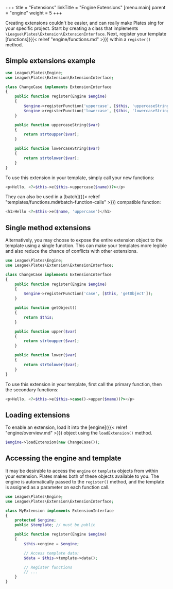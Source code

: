 +++
title = "Extensions"
linkTitle = "Engine Extensions"
[menu.main]
parent = "engine"
weight = 5
+++

Creating extensions couldn't be easier, and can really make Plates sing for your specific project. Start by creating a class that implements `\League\Plates\Extension\ExtensionInterface`. Next, register your template [functions]({{< relref "engine/functions.md" >}}) within a `register()` method.

## Simple extensions example

```php
use League\Plates\Engine;
use League\Plates\Extension\ExtensionInterface;

class ChangeCase implements ExtensionInterface
{
    public function register(Engine $engine)
    {
        $engine->registerFunction('uppercase', [$this, 'uppercaseString']);
        $engine->registerFunction('lowercase', [$this, 'lowercaseString']);
    }

    public function uppercaseString($var)
    {
        return strtoupper($var);
    }

    public function lowercaseString($var)
    {
        return strtolower($var);
    }
}
```

To use this extension in your template, simply call your new functions:

```php
<p>Hello, <?=$this->e($this->uppercase($name))?></p>
```

They can also be used in a [batch]({{< relref "templates/functions.md#batch-function-calls" >}}) compatible function:

```php
<h1>Hello <?=$this->e($name, 'uppercase')</h1>
```

## Single method extensions

Alternatively, you may choose to expose the entire extension object to the template using a single function. This can make your templates more legible and also reduce the chance of conflicts with other extensions.

```php
use League\Plates\Engine;
use League\Plates\Extension\ExtensionInterface;

class ChangeCase implements ExtensionInterface
{
    public function register(Engine $engine)
    {
        $engine->registerFunction('case', [$this, 'getObject']);
    }

    public function getObject()
    {
        return $this;
    }

    public function upper($var)
    {
        return strtoupper($var);
    }

    public function lower($var)
    {
        return strtolower($var);
    }
}
```

To use this extension in your template, first call the primary function, then the secondary functions:

```php
<p>Hello, <?=$this->e($this->case()->upper($name))?></p>
```

## Loading extensions

To enable an extension, load it into the [engine]({{< relref "engine/overview.md" >}}) object using the `loadExtension()` method.

```php
$engine->loadExtension(new ChangeCase());
```

## Accessing the engine and template

It may be desirable to access the `engine` or `template` objects from within your extension. Plates makes both of these objects available to you. The engine is automatically passed to the `register()` method, and the template is assigned as a parameter on each function call.

```php
use League\Plates\Engine;
use League\Plates\Extension\ExtensionInterface;

class MyExtension implements ExtensionInterface
{
    protected $engine;
    public $template; // must be public

    public function register(Engine $engine)
    {
        $this->engine = $engine;

        // Access template data:
        $data = $this->template->data();

        // Register functions
        // ...
    }
}
```
